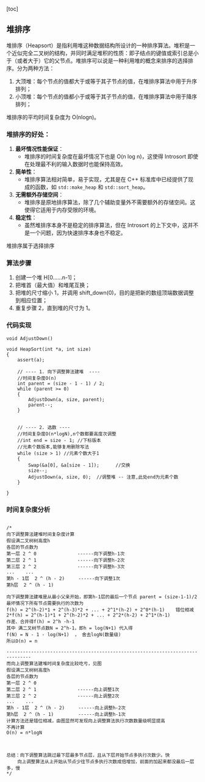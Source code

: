 [toc]

## 堆排序

堆排序（Heapsort）是指利用堆这种数据结构所设计的一种排序算法。堆积是一个近似完全二叉树的结构，并同时满足堆积的性质：即子结点的键值或索引总是小于（或者大于）它的父节点。堆排序可以说是一种利用堆的概念来排序的选择排序。分为两种方法：

1. 大顶堆：每个节点的值都大于或等于其子节点的值，在堆排序算法中用于升序排列；
2. 小顶堆：每个节点的值都小于或等于其子节点的值，在堆排序算法中用于降序排列；



堆排序的平均时间复杂度为 Ο(nlogn)。



### 堆排序的好处：

1. **最坏情况性能保证**：
   - 堆排序的时间复杂度在最坏情况下也是 O(n log n)，这使得 Introsort 即使在处理最不利的输入数据时也能保持高效。
2. **简单性**：
   - 堆排序算法相对简单，易于实现，尤其是在 C++ 标准库中已经提供了现成的函数，如 `std::make_heap` 和 `std::sort_heap`。
3. **无需额外存储空间**：
   - 堆排序是原地排序算法，除了几个辅助变量外不需要额外的存储空间。这使得它适用于内存受限的环境。
4. **稳定性**：
   - 虽然堆排序本身不是稳定的排序算法，但在 Introsort 的上下文中，这并不是一个问题，因为快速排序本身也不稳定。

堆排序属于选择排序



### 算法步骤

1. 创建一个堆 H[0……n-1]；
2. 把堆首（最大值）和堆尾互换；
3. 把堆的尺寸缩小 1，并调用 shift_down(0)，目的是把新的数组顶端数据调整到相应位置；
4. 重复步骤 2，直到堆的尺寸为 1。



### 代码实现

```
void AdjustDown()

void HeapSort(int *a, int size)
{
	assert(a);
	
	// ---- 1. 向下调整算法建堆  ----
	//时间复杂度O(n)
	int parent = (size - 1 - 1) / 2;
	while (parent >= 0)
	{
		AdjustDown(a, size, parent);
		parent--;
	}

	
	// ---- 2. 选数 ----
	//时间复杂度O(n*logN),n个数都要高度次调整
	//int end = size - 1; //下标版本
	//元素个数版本,能够复用删除写法
    while (size > 1) //元素个数大于1
	{
		Swap(&a[0], &a[size - 1]);		//交换
		size--;
		AdjustDown(a, size, 0);  //调整堆 -- 注意,此处end为元素个数
	}

}
```



### 时间复杂度分析

```

/*
向下调整算法建堆时间复杂度计算
假设满二叉树树高度h
各层的节点数为
第一层 2 ^ 0               ------向下调整h-1次
第二层 2 ^ 1               ------向下调整h-2次
第三层 2 ^ 2               ------向下调整h-3次
...    ... 
第h - 1层  2 ^ (h - 2)     ------向下调整1次
第h层  2 ^ (h - 1)

向下调整算法建堆是从最小父亲开始，即第h-1层的最后一个节点 parent = (size-1-1)/2
最坏情况下所有节点需要执行的次数为
f(h) = 2^(h-2)*1 + 2^(h-3)*2 + ... + 2^1*(h-2) + 2^0*(h-1)    错位相减
2*f(h) = 2^(h-1)*1 + 2^(h-2)*2 + ... + 2^2*(h-2) + 2^1*(h-1)
作差、合并得f(h) = 2^h -h-1
其中 满二叉树节点数N = 2^h-1，即h = log(N+1) 代入得
f(N) = N - 1 - log(N+1)  ， 舍去logN(数量级)
所以O(n) = n

-------------------------------------------------------------------------------
而向上调整算法建堆时间复杂度比较吃亏，见图
假设满二叉树树高度h
各层的节点数为
第一层 2 ^ 0               
第二层 2 ^ 1               ------向上调整1次
第三层 2 ^ 2               ------向上调整2次
...    ...
第h - 1层  2 ^ (h - 2)     ------向上调整h-2次
第h层  2 ^ (h - 1)         ------向上调整h-1次
计算方法还是错位相减，由图显然可发现向上调整算法执行次数数量级明显提高
不再计算
O(n) = n*logN



总结：向下调整算法跳过最下层最多节点层，且从下层开始节点多执行次数少。快
	向上调整算法从上开始从节点少往节点多执行次数成倍增加，前面的加起来都没最后一层多，慢
*/
```

